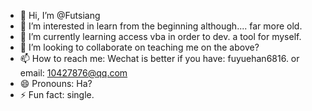 - 👋 Hi, I’m @Futsiang
- 👀 I’m interested in learn from the beginning although.... far more old.
- 🌱 I’m currently learning access vba in order to dev. a tool for myself.
- 💞️ I’m looking to collaborate on teaching me on the above?
- 📫 How to reach me: Wechat is better if you have: fuyuehan6816. or email: 10427876@qq.com
- 😄 Pronouns: Ha?
- ⚡ Fun fact: single.

<!---
Futsiang/Futsiang is a ✨ special ✨ repository because its `README.md` (this file) appears on your GitHub profile.
You can click the Preview link to take a look at your changes.
--->
